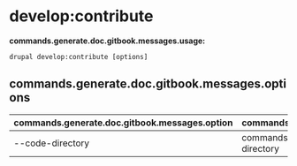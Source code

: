 # develop:contribute


**commands.generate.doc.gitbook.messages.usage:**
```
drupal develop:contribute [options]
```

## commands.generate.doc.gitbook.messages.options
commands.generate.doc.gitbook.messages.option | commands.generate.doc.gitbook.messages.details
-------|-------------
--code-directory | commands.develop.contribute.options.code-directory
